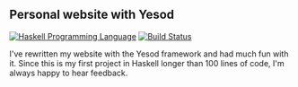 Personal website with Yesod
---------------------------
[![Haskell Programming Language](https://img.shields.io/badge/language-Haskell-blue.svg)](http://www.haskell.org)
[![Build Status](https://travis-ci.org/pSub/pascal-wittmann.de.png)](https://travis-ci.org/pSub/pascal-wittmann.de)


I've rewritten my website with the Yesod framework
and had much fun with it. Since this is my first
project in Haskell longer than 100 lines of code,
I'm always happy to hear feedback.
